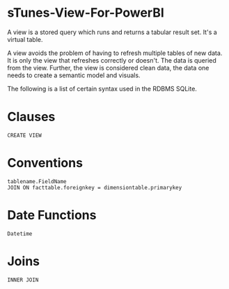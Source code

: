 # sTunes-View-For-PowerBI

A view is a stored query which runs and returns a tabular result set. It's a virtual table. 

A view avoids the problem of having to refresh multiple tables of new data. It is only the view that refreshes correctly or doesn't. The data is queried from the view. Further, the view is considered clean data, the data one needs to create a semantic model and visuals. 

The following is a list of certain syntax used in the RDBMS SQLite. 

# Clauses
    CREATE VIEW
# Conventions
    tablename.FieldName
    JOIN ON facttable.foreignkey = dimensiontable.primarykey
# Date Functions
    Datetime
# Joins
    INNER JOIN
